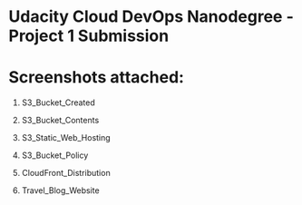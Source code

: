 # Udacity Cloud DevOps Nanodegree - Project 1 Submission

# Screenshots attached:

1. S3_Bucket_Created<br />


2. S3_Bucket_Contents<br />


3. S3_Static_Web_Hosting<br />


4. S3_Bucket_Policy<br />


5. CloudFront_Distribution<br />


6. Travel_Blog_Website<br />


